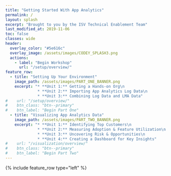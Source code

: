 ```yaml
---
title: "Getting Started With App Analytics"
permalink: /
layout: splash
excerpt: "Brought to you by the ISV Technical Enablement Team"
last_modified_at: 2019-11-06
toc: false
classes: wide
header:
  overlay_color: "#5e616c"
  overlay_image: /assets/images/CODEY_SPLASH3.png
  actions:
    - label: "Begin Workshop"
      url: "/setup/overview/"
feature_row:
  - title: "Setting Up Your Environment"
    image_path: /assets/images/PART_ONE_BANNER.png
    excerpt: "* **Unit 1:** Getting a Hands-on Org\n
              * **Unit 2:** Importing App Analytics Log Data\n 
              * **Unit 3:** Combining Log Data and LMA Data"
#    url: "/setup/overview/"
#    btn_class: "btn--primary"
#    btn_label: "Begin Part One"
  - title: "Visualizing App Analytics Data"
    image_path: /assets/images/PART_TWO_BANNER.png
    excerpt: "* **Unit 1:** Identifying Top Customers\n
              * **Unit 2:** Measuring Adoption & Feature Utilization\n
              * **Unit 3:** Uncovering Risk & Opportunities\n
              * **Unit 4:** Creating a Dashboard for Key Insights"
#    url: "/visualization/overview/"
#    btn_class: "btn--primary"
#    btn_label: "Begin Part Two"
---
```


{% include feature_row type="left" %}
